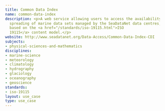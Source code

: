 ```yaml
---
title: Common Data Index
name: common-data-index
description: <p>A web service allowing users to access the availability and geographical
  spreading of marine data sets managed by the SeaDataNet data centres, using metadata
  based on the <a href="/standards/iso-19115.html">ISO
  19115</a> content model.</p>
website: http://www.seadatanet.org/Data-Access/Common-Data-Index-CDI
subjects:
- physical-sciences-and-mathematics
disciplines:
- marine-science
- meteorology
- climatology
- hydrography
- glaciology
- oceanography
- geoscience
standards:
- iso-19115
layout: use_case
type: use_case
---
```



